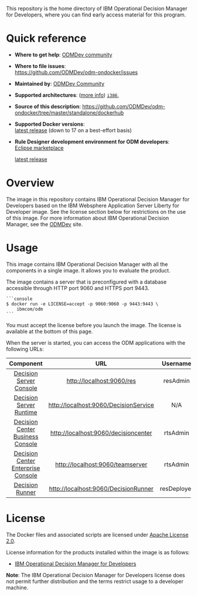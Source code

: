 
This repository is the home directory of IBM Operational Decision Manager for Developers, where you can find early access material for this program.

# Quick reference

-	**Where to get help**:   [ODMDev community](https://developer.ibm.com/odm/)

-	**Where to file issues**:  
  https://github.com/ODMDev/odm-ondocker/issues

-	**Maintained by**:   [ODMDev Community](https://github.com/ODMDev)

-	**Supported architectures**:  ([more info](https://github.com/docker-library/official-images#architectures-other-than-amd64))
 [`i386`](https://hub.docker.com/r/i386/websphere-liberty/),
-	**Source of this description**:
        https://github.com/ODMDev/odm-ondocker/tree/master/standalone/dockerhub

-	**Supported Docker versions**:  
	[latest release](https://github.com/docker/docker-ce/releases/latest) (down to 17 on a best-effort basis)

-	**Rule Designer development environment for ODM developers**:  
	[Eclipse marketplace](https://marketplace.eclipse.org/content/ibm-operational-decision-manager-developers-rule-designer)

	[latest release](https://github.com/ODMDev/ruledesigner/raw/master)

  # Overview

  The image in this repository contains IBM Operational Decision Manager for Developers based on the IBM Websphere Application Server Liberty for Developer image. See the license section below for restrictions on the use of this image. For more information about IBM Operational Decision Manager, see the [ODMDev](https://www.ibm.com/support/knowledgecenter/en/SSQP76_8.9.2/com.ibm.odm.dserver.rules.tutorials/tut_gs_topics/odm_dserver_rules_gs.html) site.


  # Usage

This image contains IBM Operational Decision Manager with all the components in a single image.
It allows you to evaluate the product.

The image contains a server that is preconfigured with a database accessible through HTTP port 9060 and HTTPS port 9443.

  	```console
  	$ docker run -e LICENSE=accept -p 9060:9060 -p 9443:9443 \
  	    ibmcom/odm
  	```
You must accept the license before you launch the image. The license is available at the bottom of this page.

When the server is started, you can access the ODM applications with the following URLs:

|Component|URL|Username|Password|
|:-----:|:-----:|:-----:|:-----:|
| [Decision Server Console](http://localhost:9060/res) | <http://localhost:9060/res> |resAdmin|resAdmin|
| [Decision Server Runtime](http://localhost:9060/DecisionService) |<http://localhost:9060/DecisionService> |N/A|N/A|
| [Decision Center Business Console]( http://localhost:9060/decisioncenter) |  <http://localhost:9060/decisioncenter> |rtsAdmin|rtsAdmin|
| [Decision Center Enterprise Console]( http://localhost:9060/teamserver) |  <http://localhost:9060/teamserver> |rtsAdmin|rtsAdmin|
| [Decision Runner]( http://localhost:9060/DecisionRunner) |  <http://localhost:9060/DecisionRunner> |resDeployer|resDeployer|


  # License

  The Docker files and associated scripts are licensed under [Apache License 2.0](http://www.apache.org/licenses/LICENSE-2.0.html).

  License information for the products installed within the image is as follows:
  -	[IBM Operational Decision Manager for Developers ](https://raw.githubusercontent.com/ODMDev/odm-ondocker/master/standalone/licenses/Lic_en.txt)

**Note**: The IBM Operational Decision Manager for Developers license does not permit further distribution and the terms restrict usage to a developer machine.
